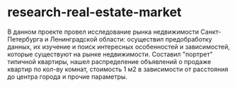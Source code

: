 # research-real-estate-market
В данном проекте провел исследование рынка недвижимости Санкт-Петербурга и Ленинградской области: осуществил предобработку данных, их изучение и поиск интересных особенностей и зависимостей, которые существуют на рынке недвижимости. Составил "портрет" типичной квартиры, нашел распределение объявлений о продаже квартир по кол-ву комнат, стоимость 1 м2 в зависимости от расстояния до центра города и прочие параметры.